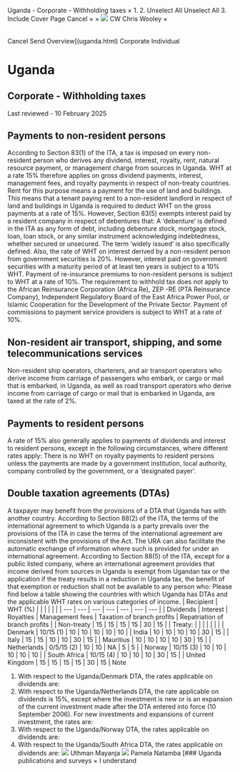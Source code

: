 Uganda - Corporate - Withholding taxes
×
1.
2.
Unselect All
Unselect All
3.
Include Cover Page
Cancel
×
×
![](-/media/world-wide-tax-summaries/attachments/global---chris-wooley.ashx%3Frev=ac5e5f3223b34096b1afc2a6009c7320&revision=ac5e5f32-23b3-4096-b1af-c2a6009c7320&hash=859B7ADC84DC2CBEC9760E9E6EE7DE6D0A8BFCDF)
CW
Chris Wooley
×
######
Cancel
Send
Overview](uganda.html)
Corporate
Individual
# Uganda
## Corporate - Withholding taxes
Last reviewed - 10 February 2025
## Payments to non-resident persons
According to Section 83(1) of the ITA, a tax is imposed on every non-resident person who derives any dividend, interest, royalty, rent, natural resource payment, or management charge from sources in Uganda. WHT at a rate 15% therefore applies on gross dividend payments, interest, management fees, and royalty payments in respect of non-treaty countries.
Rent for this purpose means a payment for the use of land and buildings. This means that a tenant paying rent to a non-resident landlord in respect of land and buildings in Uganda is required to deduct WHT on the gross payments at a rate of 15%.
However, Section 83(5) exempts interest paid by a resident company in respect of debentures that:
A ‘debenture’ is defined in the ITA as any form of debt, including debenture stock, mortgage stock, loan, loan stock, or any similar instrument acknowledging indebtedness, whether secured or unsecured. The term ‘widely issued’ is also specifically defined.
Also, the rate of WHT on interest derived by a non-resident person from government securities is 20%. However, interest paid on government securities with a maturity period of at least ten years is subject to a 10% WHT.
Payment of re-insurance premiums to non-resident persons is subject to WHT at a rate of 10%. The requirement to withhold tax does not apply to the African Reinsurance Corporation (Africa Re), ZEP -RE (PTA Reinsurance Company), Independent Regulatory Board of the East Africa Power Pool, or Islamic Cooperation for the Development of the Private Sector.
Payment of commissions to payment service providers is subject to WHT at a rate of 10%.
## Non-resident air transport, shipping, and some telecommunications services
Non-resident ship operators, charterers, and air transport operators who derive income from carriage of passengers who embark, or cargo or mail that is embarked, in Uganda, as well as road transport operators who derive income from carriage of cargo or mail that is embarked in Uganda, are taxed at the rate of 2%.
## Payments to resident persons
A rate of 15% also generally applies to payments of dividends and interest to resident persons, except in the following circumstances, where different rates apply:
There is no WHT on royalty payments to resident persons unless the payments are made by a government institution, local authority, company controlled by the government, or a ‘designated payer’.
## Double taxation agreements (DTAs)
A taxpayer may benefit from the provisions of a DTA that Uganda has with another country.
According to Section 88(2) of the ITA, the terms of the international agreement to which Uganda is a party prevails over the provisions of the ITA in case the terms of the international agreement are inconsistent with the provisions of the Act. The URA can also facilitate the automatic exchange of information where such is provided for under an international agreement.
According to Section 88(5) of the ITA, except for a public listed company, where an international agreement provides that income derived from sources in Uganda is exempt from Ugandan tax or the application if the treaty results in a reduction in Uganda tax, the benefit of that exemption or reduction shall not be available to any person who:
Please find below a table showing the countries with which Uganda has DTAs and the applicable WHT rates on various categories of income.
| Recipient | WHT (%) | | | | | |
| --- | --- | --- | --- | --- | --- | --- |
| Dividends | Interest | Royalties | Management fees | Taxation of branch profits | Repatriation of branch profits |
| Non-treaty | 15 | 15 | 15 | 15 | 30 | 15 |
| Treaty: |  |  |  |  |  |  |
| Denmark | 10/15 (1) | 10 | 10 | 10 | 10 | 10 |
| India | 10 | 10 | 10 | 10 | 30 | 15 |
| Italy | 15 | 15 | 10 | 10 | 30 | 15 |
| Mauritius | 10 | 10 | 10 | 10 | 30 | 15 |
| Netherlands | 0/5/15 (2) | 10 | 10 | NA | 5 | 5 |
| Norway | 10/15 (3) | 10 | 10 | 10 | 10 | 10 |
| South Africa | 10/15 (4) | 10 | 10 | 10 | 30 | 15 |
| United Kingdom | 15 | 15 | 15 | 15 | 30 | 15 |
Note
1. With respect to the Uganda/Denmark DTA, the rates applicable on dividends are:
2. With respect to the Uganda/Netherlands DTA, the rate applicable on dividends is 15%, except where the investment is new or is an expansion of the current investment made after the DTA entered into force (10 September 2006).
For new investments and expansions of current investment, the rates are:
3. With respect to the Uganda/Norway DTA, the rates applicable on dividends are:
4. With respect to the Uganda/South Africa DTA, the rates applicable on dividends are:
![](-/media/world-wide-tax-summaries/ugandauthman-mayanjauganda--uthman-mayanjajpg20220825082808615.ashx%3Frev=5580cdd659da41549cf54c610e73bb27&revision=5580cdd6-59da-4154-9cf5-4c610e73bb27&hash=09353EA8982620DCB3060C24AAA75B2F0AA79565)
Uthman Mayanja
![](-/media/world-wide-tax-summaries/ugandapamela-natambauganda--pamela-natambajpg20220825083245222.ashx%3Frev=f0638058c07c4139ab2b5b15d9f3e38f&revision=f0638058-c07c-4139-ab2b-5b15d9f3e38f&hash=0D54CBBE0F6A1CFC9A0CEC073A218A6064BA99CD)
Pamela Natamba
[### Uganda publications and surveys
×
I understand